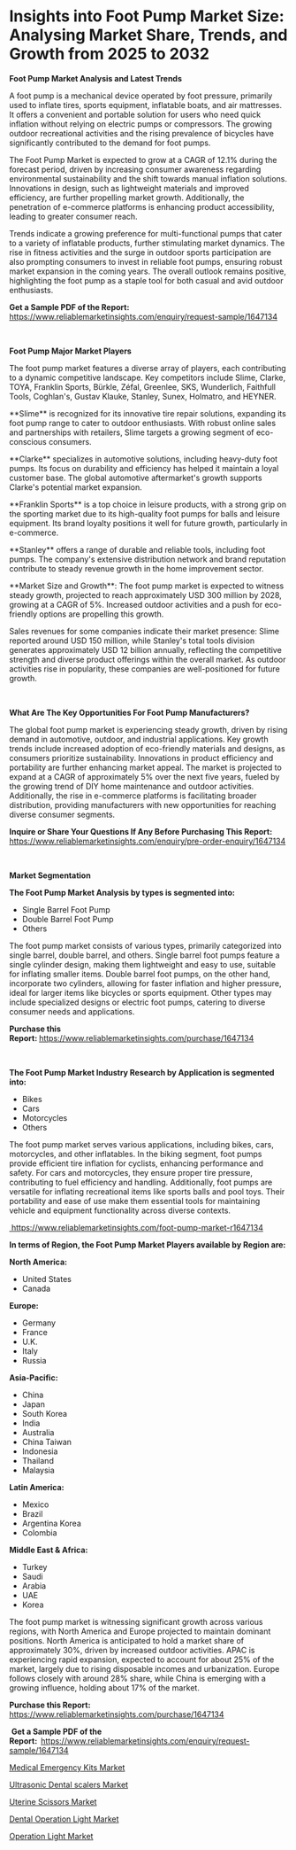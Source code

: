<p><h1>Insights into Foot Pump Market Size: Analysing Market Share, Trends, and Growth from 2025 to 2032</h1></p><p><strong>Foot Pump Market Analysis and Latest Trends</strong></p>
<p><p>A foot pump is a mechanical device operated by foot pressure, primarily used to inflate tires, sports equipment, inflatable boats, and air mattresses. It offers a convenient and portable solution for users who need quick inflation without relying on electric pumps or compressors. The growing outdoor recreational activities and the rising prevalence of bicycles have significantly contributed to the demand for foot pumps.</p><p>The Foot Pump Market is expected to grow at a CAGR of 12.1% during the forecast period, driven by increasing consumer awareness regarding environmental sustainability and the shift towards manual inflation solutions. Innovations in design, such as lightweight materials and improved efficiency, are further propelling market growth. Additionally, the penetration of e-commerce platforms is enhancing product accessibility, leading to greater consumer reach. </p><p>Trends indicate a growing preference for multi-functional pumps that cater to a variety of inflatable products, further stimulating market dynamics. The rise in fitness activities and the surge in outdoor sports participation are also prompting consumers to invest in reliable foot pumps, ensuring robust market expansion in the coming years. The overall outlook remains positive, highlighting the foot pump as a staple tool for both casual and avid outdoor enthusiasts.</p></p>
<p><strong>Get a Sample PDF of the Report:&nbsp;</strong> <a href="https://www.reliablemarketinsights.com/enquiry/request-sample/1647134?utm_campaign=3520&utm_medium=2&utm_source=Github&utm_content=ia&utm_term=10042025&utm_id=foot-pump">https://www.reliablemarketinsights.com/enquiry/request-sample/1647134</a></p>
<p>&nbsp;</p>
<p><strong>Foot Pump Major Market Players</strong></p>
<p><p>The foot pump market features a diverse array of players, each contributing to a dynamic competitive landscape. Key competitors include Slime, Clarke, TOYA, Franklin Sports, Bürkle, Zéfal, Greenlee, SKS, Wunderlich, Faithfull Tools, Coghlan's, Gustav Klauke, Stanley, Sunex, Holmatro, and HEYNER.</p><p>**Slime** is recognized for its innovative tire repair solutions, expanding its foot pump range to cater to outdoor enthusiasts. With robust online sales and partnerships with retailers, Slime targets a growing segment of eco-conscious consumers. </p><p>**Clarke** specializes in automotive solutions, including heavy-duty foot pumps. Its focus on durability and efficiency has helped it maintain a loyal customer base. The global automotive aftermarket's growth supports Clarke's potential market expansion.</p><p>**Franklin Sports** is a top choice in leisure products, with a strong grip on the sporting market due to its high-quality foot pumps for balls and leisure equipment. Its brand loyalty positions it well for future growth, particularly in e-commerce.</p><p>**Stanley** offers a range of durable and reliable tools, including foot pumps. The company's extensive distribution network and brand reputation contribute to steady revenue growth in the home improvement sector.</p><p>**Market Size and Growth**: The foot pump market is expected to witness steady growth, projected to reach approximately USD 300 million by 2028, growing at a CAGR of 5%. Increased outdoor activities and a push for eco-friendly options are propelling this growth.</p><p>Sales revenues for some companies indicate their market presence: Slime reported around USD 150 million, while Stanley's total tools division generates approximately USD 12 billion annually, reflecting the competitive strength and diverse product offerings within the overall market. As outdoor activities rise in popularity, these companies are well-positioned for future growth.</p></p>
<p>&nbsp;</p>
<p><strong>What Are The Key Opportunities For Foot Pump Manufacturers?</strong></p>
<p><p>The global foot pump market is experiencing steady growth, driven by rising demand in automotive, outdoor, and industrial applications. Key growth trends include increased adoption of eco-friendly materials and designs, as consumers prioritize sustainability. Innovations in product efficiency and portability are further enhancing market appeal. The market is projected to expand at a CAGR of approximately 5% over the next five years, fueled by the growing trend of DIY home maintenance and outdoor activities. Additionally, the rise in e-commerce platforms is facilitating broader distribution, providing manufacturers with new opportunities for reaching diverse consumer segments.</p></p>
<p><strong>Inquire or Share Your Questions If Any Before Purchasing This Report:</strong> <a href="https://www.reliablemarketinsights.com/enquiry/pre-order-enquiry/1647134?utm_campaign=3520&utm_medium=2&utm_source=Github&utm_content=ia&utm_term=10042025&utm_id=foot-pump">https://www.reliablemarketinsights.com/enquiry/pre-order-enquiry/1647134</a></p>
<p>&nbsp;</p>
<p><strong>Market Segmentation</strong></p>
<p><strong>The Foot Pump Market Analysis by types is segmented into:</strong></p>
<p><ul><li>Single Barrel Foot Pump</li><li>Double Barrel Foot Pump</li><li>Others</li></ul></p>
<p><p>The foot pump market consists of various types, primarily categorized into single barrel, double barrel, and others. Single barrel foot pumps feature a single cylinder design, making them lightweight and easy to use, suitable for inflating smaller items. Double barrel foot pumps, on the other hand, incorporate two cylinders, allowing for faster inflation and higher pressure, ideal for larger items like bicycles or sports equipment. Other types may include specialized designs or electric foot pumps, catering to diverse consumer needs and applications.</p></p>
<p><strong>Purchase this Report:&nbsp;</strong><a href="https://www.reliablemarketinsights.com/purchase/1647134?utm_campaign=3520&utm_medium=2&utm_source=Github&utm_content=ia&utm_term=10042025&utm_id=foot-pump">https://www.reliablemarketinsights.com/purchase/1647134</a></p>
<p>&nbsp;</p>
<p><strong>The Foot Pump Market Industry Research by Application is segmented into:</strong></p>
<p><ul><li>Bikes</li><li>Cars</li><li>Motorcycles</li><li>Others</li></ul></p>
<p><p>The foot pump market serves various applications, including bikes, cars, motorcycles, and other inflatables. In the biking segment, foot pumps provide efficient tire inflation for cyclists, enhancing performance and safety. For cars and motorcycles, they ensure proper tire pressure, contributing to fuel efficiency and handling. Additionally, foot pumps are versatile for inflating recreational items like sports balls and pool toys. Their portability and ease of use make them essential tools for maintaining vehicle and equipment functionality across diverse contexts.</p></p>
<p><a href="https://www.reliablemarketinsights.com/foot-pump-market-r1647134?utm_campaign=3520&utm_medium=2&utm_source=Github&utm_content=ia&utm_term=10042025&utm_id=foot-pump">&nbsp;https://www.reliablemarketinsights.com/foot-pump-market-r1647134</a></p>
<p><strong>In terms of Region, the Foot Pump Market Players available by Region are:</strong></p>
<p>
    <p> <strong> North America: </strong>
        <ul>
            <li>United States</li>
            <li>Canada</li>
        </ul>
        </p> 
    <p> <strong> Europe: </strong>
        <ul>
            <li>Germany</li>
            <li>France</li>
            <li>U.K.</li>
            <li>Italy</li>
            <li>Russia</li>
        </ul>
        </p> 
    <p> <strong> Asia-Pacific: </strong>
        <ul>
            <li>China</li>
            <li>Japan</li>
            <li>South Korea</li>
            <li>India</li>
            <li>Australia</li>
            <li>China Taiwan</li>
            <li>Indonesia</li>
            <li>Thailand</li>
            <li>Malaysia</li>
        </ul>
        </p> 
    <p> <strong> Latin America: </strong>
        <ul>
            <li>Mexico</li>
            <li>Brazil</li>
            <li>Argentina Korea</li>
            <li>Colombia</li>
        </ul>
        </p> 
    <p> <strong> Middle East & Africa: </strong>
        <ul>
            <li>Turkey</li>
            <li>Saudi</li>
            <li>Arabia</li>
            <li>UAE</li>
            <li>Korea</li>
        </ul>
    </p>
    </p>
<p><p>The foot pump market is witnessing significant growth across various regions, with North America and Europe projected to maintain dominant positions. North America is anticipated to hold a market share of approximately 30%, driven by increased outdoor activities. APAC is experiencing rapid expansion, expected to account for about 25% of the market, largely due to rising disposable incomes and urbanization. Europe follows closely with around 28% share, while China is emerging with a growing influence, holding about 17% of the market.</p></p>
<p><strong>Purchase this Report: </strong><a href="https://www.reliablemarketinsights.com/purchase/1647134?utm_campaign=3520&utm_medium=2&utm_source=Github&utm_content=ia&utm_term=10042025&utm_id=foot-pump">https://www.reliablemarketinsights.com/purchase/1647134</a></p>
<p>&nbsp;<strong>Get a Sample PDF of the Report:&nbsp;&nbsp;</strong><a href="https://www.reliablemarketinsights.com/enquiry/request-sample/1647134?utm_campaign=3520&utm_medium=2&utm_source=Github&utm_content=ia&utm_term=10042025&utm_id=foot-pump">https://www.reliablemarketinsights.com/enquiry/request-sample/1647134</a></p>
<p><strong></strong></p>
<p><p><a href="https://www.linkedin.com/pulse/medical-emergency-kits-market-scope-offering-deep-insights-bxjmc?utm_campaign=3520&utm_medium=2&utm_source=Github&utm_content=ia&utm_term=10042025&utm_id=foot-pump">Medical Emergency Kits Market</a></p><p><a href="https://www.linkedin.com/pulse/ultrasonic-dental-scalers-market-size-revenue-analysis-hybre?utm_campaign=3520&utm_medium=2&utm_source=Github&utm_content=ia&utm_term=10042025&utm_id=foot-pump">Ultrasonic Dental scalers Market</a></p><p><a href="https://www.linkedin.com/pulse/future-market-revenue-growth-uterine-scissors-138-cagr-k8mse?utm_campaign=3520&utm_medium=2&utm_source=Github&utm_content=ia&utm_term=10042025&utm_id=foot-pump">Uterine Scissors Market</a></p><p><a href="https://www.linkedin.com/pulse/in-depth-dental-operation-light-market-analysis-projected-cukle?utm_campaign=3520&utm_medium=2&utm_source=Github&utm_content=ia&utm_term=10042025&utm_id=foot-pump">Dental Operation Light Market</a></p><p><a href="https://www.linkedin.com/pulse/global-operation-light-market-analysis-key-trends-future-jjfze?utm_campaign=3520&utm_medium=2&utm_source=Github&utm_content=ia&utm_term=10042025&utm_id=foot-pump">Operation Light Market</a></p></p>